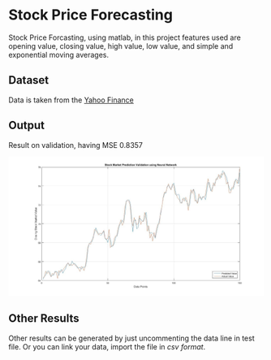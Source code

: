 # Stock Price Forecasting
Stock Price Forcasting, using matlab, in this project features used are opening value, closing value, high value, low value, and simple and exponential moving averages.

## Dataset
Data is taken from the [Yahoo Finance](https://finance.yahoo.com/)

## Output
Result on validation, having MSE 0.8357
<p align="center">
<img src="https://github.com/usamaahsan93/stock-price-forecasting/blob/master/images/train.jpg" width="800">
  </p>
  
## Other Results
Other results can be generated by just uncommenting the data line in test file. Or you can link your data, import the file in *csv format*.
